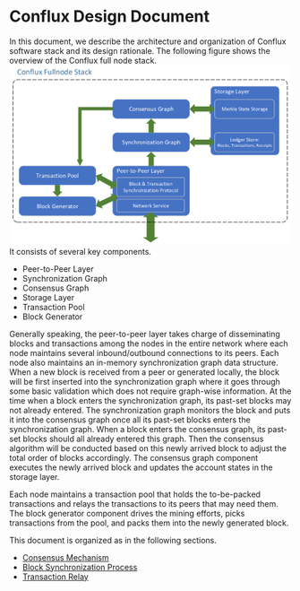 # Conflux Design Document
In this document, we describe the architecture and organization of Conflux software stack and its design rationale.
The following figure shows the overview of the Conflux full node stack.
![Full Stack](img/full-stack.png)
It consists of several key components.

* Peer-to-Peer Layer
* Synchronization Graph
* Consensus Graph
* Storage Layer
* Transaction Pool
* Block Generator

Generally speaking, the peer-to-peer layer takes charge of disseminating blocks and transactions among the nodes in the entire network where each node maintains several inbound/outbound connections to its peers. 
Each node also maintains an in-memory synchronization graph data structure. When a new block is received from a peer or generated locally, the block will be first inserted into the synchronization graph where it goes through some basic validation which does not require graph-wise information. 
At the time when a block enters the synchronization graph, its past-set blocks may not already entered.
The synchronization graph monitors the block and puts it into the consensus graph once all its past-set blocks enters the synchronization graph. 
When a block enters the consensus graph, its past-set blocks should all already entered this graph. 
Then the consensus algorithm will be conducted based on this newly arrived block to adjust the total order of blocks accordingly. The consensus graph component executes the newly arrived block and updates the account states in the storage layer. 

Each node maintains a transaction pool that holds the to-be-packed transactions and relays the transactions to its peers that may need them. 
The block generator component drives the mining efforts, picks transactions from the pool, and packs them into the newly generated block.

This document is organized as in the following sections.

* [Consensus Mechanism](consensus.md)
* [Block Synchronization Process](sync.md)
* [Transaction Relay](trans.md)




